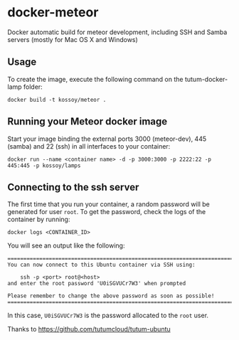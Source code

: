 docker-meteor
=============

Docker automatic build for meteor development, including SSH and Samba servers (mostly for Mac OS X and Windows)

Usage
-----

To create the image, execute the following command on the tutum-docker-lamp folder:

	docker build -t kossoy/meteor .


Running your Meteor docker image
--------------------------------

Start your image binding the external ports 3000 (meteor-dev), 445 (samba) and 22 (ssh) in all interfaces to your
container:

	docker run --name <container name> -d -p 3000:3000 -p 2222:22 -p 445:445 -p kossoy/lamps


Connecting to the ssh server
-----------------------------

The first time that you run your container, a random password will be generated
for user `root`. To get the password, check the logs of the container by running:

	docker logs <CONTAINER_ID>

You will see an output like the following:

	========================================================================
	You can now connect to this Ubuntu container via SSH using:

	    ssh -p <port> root@<host>
	and enter the root password 'U0iSGVUCr7W3' when prompted

	Please remember to change the above password as soon as possible!
	========================================================================

In this case, `U0iSGVUCr7W3` is the password allocated to the `root` user.

Thanks to https://github.com/tutumcloud/tutum-ubuntu
